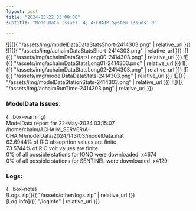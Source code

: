 ```yaml
---
layout: post
title: "2024-05-22 03:00:00"
subtitle: "ModelData Issues: 4; A-CHAIM System Issues: 0"

---
```


![]({{ "/assets/img/modelDataDataStatsShort-2414303.png" | relative_url }})
![]({{ "/assets/img/achaimDataStatsShort-2414303.png" | relative_url }})
![]({{ "/assets/img/achaimDataStatsLong00-2414303.png" | relative_url }})
![]({{ "/assets/img/achaimDataStatsLong01-2414303.png" | relative_url }})
![]({{ "/assets/img/achaimDataStatsLong02-2414303.png" | relative_url }})
![]({{ "/assets/img/modelDataDataStats-2414303.png" | relative_url }})
![]({{ "/assets/img/modelDataStationStats-2414303.png" | relative_url }})
![]({{ "/assets/img/achaimRunTime-2414303.png" | relative_url }})


### ModelData Issues:  
  
{: .box-warning}  
 ModelData report for 22-May-2024 03:15:07   
 /home/chaim/ACHAIM_SERVER/A-CHAIM/modelData/2024/143/03/modelData.mat   
 63.6944% of RIO absoprtion values are finite   
 73.5744% of RIO volt values are finite   
 0% of all possible stations for IONO were downloaded. x4674   
 0% of all possible stations for SENTINEL were downloaded. x4129   
  


### Logs:  
  
{: .box-note}  
[Logs.zip]({{ "/assets/other/logs.zip" | relative_url }})  
[Log Info]({{ "/logInfo" | relative_url }})  

